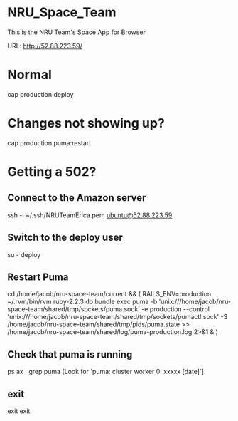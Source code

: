 # NRU_Space_Team
This is the NRU Team's Space App for Browser

URL: http://52.88.223.59/

# Normal
cap production deploy

# Changes not showing up?
cap production puma:restart

# Getting a 502?
## Connect to the Amazon server
ssh -i ~/.ssh/NRUTeamErica.pem ubuntu@52.88.223.59

## Switch to the deploy user
su - deploy

## Restart Puma
cd /home/jacob/nru-space-team/current && ( RAILS_ENV=production ~/.rvm/bin/rvm ruby-2.2.3 do bundle exec puma -b 'unix:///home/jacob/nru-space-team/shared/tmp/sockets/puma.sock'  -e production  --control 'unix:///home/jacob/nru-space-team/shared/tmp/sockets/pumactl.sock' -S /home/jacob/nru-space-team/shared/tmp/pids/puma.state  >> /home/jacob/nru-space-team/shared/log/puma-production.log 2>&1 & )

## Check that puma is running
ps ax | grep puma
[Look for 'puma: cluster worker 0: xxxxx [date]']

## exit
exit
exit